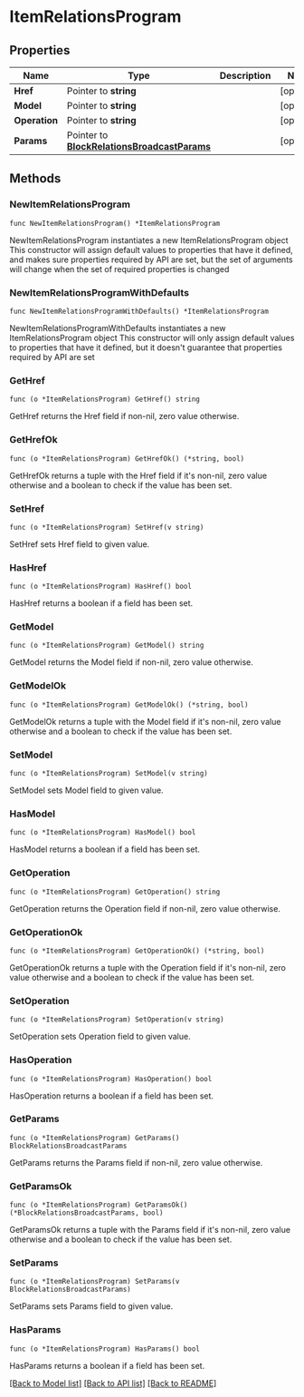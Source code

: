 # ItemRelationsProgram

## Properties

Name | Type | Description | Notes
------------ | ------------- | ------------- | -------------
**Href** | Pointer to **string** |  | [optional] 
**Model** | Pointer to **string** |  | [optional] 
**Operation** | Pointer to **string** |  | [optional] 
**Params** | Pointer to [**BlockRelationsBroadcastParams**](BlockRelationsBroadcastParams.md) |  | [optional] 

## Methods

### NewItemRelationsProgram

`func NewItemRelationsProgram() *ItemRelationsProgram`

NewItemRelationsProgram instantiates a new ItemRelationsProgram object
This constructor will assign default values to properties that have it defined,
and makes sure properties required by API are set, but the set of arguments
will change when the set of required properties is changed

### NewItemRelationsProgramWithDefaults

`func NewItemRelationsProgramWithDefaults() *ItemRelationsProgram`

NewItemRelationsProgramWithDefaults instantiates a new ItemRelationsProgram object
This constructor will only assign default values to properties that have it defined,
but it doesn't guarantee that properties required by API are set

### GetHref

`func (o *ItemRelationsProgram) GetHref() string`

GetHref returns the Href field if non-nil, zero value otherwise.

### GetHrefOk

`func (o *ItemRelationsProgram) GetHrefOk() (*string, bool)`

GetHrefOk returns a tuple with the Href field if it's non-nil, zero value otherwise
and a boolean to check if the value has been set.

### SetHref

`func (o *ItemRelationsProgram) SetHref(v string)`

SetHref sets Href field to given value.

### HasHref

`func (o *ItemRelationsProgram) HasHref() bool`

HasHref returns a boolean if a field has been set.

### GetModel

`func (o *ItemRelationsProgram) GetModel() string`

GetModel returns the Model field if non-nil, zero value otherwise.

### GetModelOk

`func (o *ItemRelationsProgram) GetModelOk() (*string, bool)`

GetModelOk returns a tuple with the Model field if it's non-nil, zero value otherwise
and a boolean to check if the value has been set.

### SetModel

`func (o *ItemRelationsProgram) SetModel(v string)`

SetModel sets Model field to given value.

### HasModel

`func (o *ItemRelationsProgram) HasModel() bool`

HasModel returns a boolean if a field has been set.

### GetOperation

`func (o *ItemRelationsProgram) GetOperation() string`

GetOperation returns the Operation field if non-nil, zero value otherwise.

### GetOperationOk

`func (o *ItemRelationsProgram) GetOperationOk() (*string, bool)`

GetOperationOk returns a tuple with the Operation field if it's non-nil, zero value otherwise
and a boolean to check if the value has been set.

### SetOperation

`func (o *ItemRelationsProgram) SetOperation(v string)`

SetOperation sets Operation field to given value.

### HasOperation

`func (o *ItemRelationsProgram) HasOperation() bool`

HasOperation returns a boolean if a field has been set.

### GetParams

`func (o *ItemRelationsProgram) GetParams() BlockRelationsBroadcastParams`

GetParams returns the Params field if non-nil, zero value otherwise.

### GetParamsOk

`func (o *ItemRelationsProgram) GetParamsOk() (*BlockRelationsBroadcastParams, bool)`

GetParamsOk returns a tuple with the Params field if it's non-nil, zero value otherwise
and a boolean to check if the value has been set.

### SetParams

`func (o *ItemRelationsProgram) SetParams(v BlockRelationsBroadcastParams)`

SetParams sets Params field to given value.

### HasParams

`func (o *ItemRelationsProgram) HasParams() bool`

HasParams returns a boolean if a field has been set.


[[Back to Model list]](../README.md#documentation-for-models) [[Back to API list]](../README.md#documentation-for-api-endpoints) [[Back to README]](../README.md)



